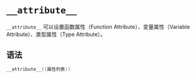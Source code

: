 # `__attribute__`

`__attribute__` 可以设置函数属性（Function Attribute）、变量属性（Variable Attribute）、类型属性（Type Attribute）。

## 语法

```c
__attribute__((属性列表))
```
